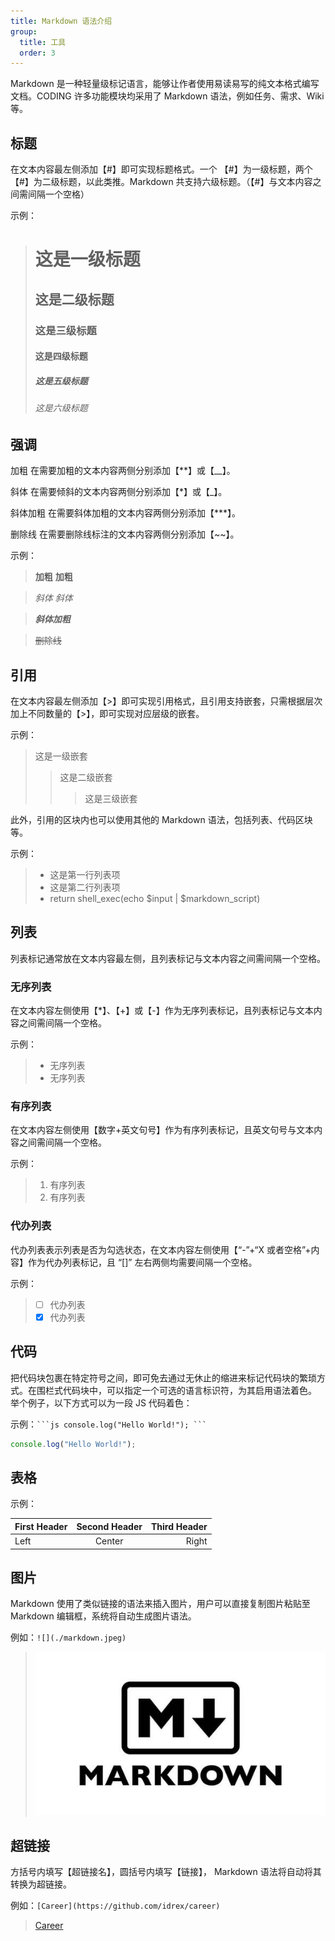 ```yaml
---
title: Markdown 语法介绍
group:
  title: 工具
  order: 3
---
```


Markdown 是一种轻量级标记语言，能够让作者使用易读易写的纯文本格式编写文档。CODING 许多功能模块均采用了 Markdown 语法，例如任务、需求、Wiki 等。

## 标题

在文本内容最左侧添加【#】即可实现标题格式。一个 【#】为一级标题，两个【#】为二级标题，以此类推。Markdown 共支持六级标题。（【#】与文本内容之间需间隔一个空格）

示例：

> # 这是一级标题
>
> ## 这是二级标题
>
> ### 这是三级标题
>
> #### 这是四级标题
>
> ##### 这是五级标题
>
> ###### 这是六级标题

## 强调

加粗
在需要加粗的文本内容两侧分别添加【\*\*】或【\_\_】。

斜体
在需要倾斜的文本内容两侧分别添加【\*】或【\_】。

斜体加粗
在需要斜体加粗的文本内容两侧分别添加【\*\*\*】。

删除线
在需要删除线标注的文本内容两侧分别添加【~~】。

示例：

> **加粗** **加粗**

> _斜体_ _斜体_

> **_斜体加粗_**

> ~~删除线~~

## 引用

在文本内容最左侧添加【>】即可实现引用格式，且引用支持嵌套，只需根据层次加上不同数量的【>】，即可实现对应层级的嵌套。

示例：

> 这是一级嵌套
>
> > 这是二级嵌套
> >
> > > 这是三级嵌套

此外，引用的区块内也可以使用其他的 Markdown 语法，包括列表、代码区块等。

示例：

> - 这是第一行列表项
> - 这是第二行列表项
> - return shell_exec(echo $input | $markdown_script)

## 列表

列表标记通常放在文本内容最左侧，且列表标记与文本内容之间需间隔一个空格。

### 无序列表

在文本内容左侧使用【\*】、【+】或【-】作为无序列表标记，且列表标记与文本内容之间需间隔一个空格。

示例：

> - 无序列表
> - 无序列表

### 有序列表

在文本内容左侧使用【数字+英文句号】作为有序列表标记，且英文句号与文本内容之间需间隔一个空格。

示例：

> 1. 有序列表
> 2. 有序列表

### 代办列表

代办列表表示列表是否为勾选状态，在文本内容左侧使用【“-”+“X 或者空格”+内容】作为代办列表标记，且 “[]” 左右两侧均需要间隔一个空格。

示例：

> - [ ] 代办列表
> - [x] 代办列表

## 代码

把代码块包裹在特定符号之间，即可免去通过无休止的缩进来标记代码块的繁琐方式。在围栏式代码块中，可以指定一个可选的语言标识符，为其启用语法着色。 举个例子，以下方式可以为一段 JS 代码着色：

示例：` ```js console.log("Hello World!"); ``` `

```js
console.log("Hello World!");
```

## 表格

示例：

| First Header | Second Header | Third Header |
| :----------- | :-----------: | -----------: |
| Left         |    Center     |        Right |

## 图片

Markdown 使用了类似链接的语法来插入图片，用户可以直接复制图片粘贴至 Markdown 编辑框，系统将自动生成图片语法。

例如：`![](./markdown.jpeg)`

> ![](./markdown.jpeg)

## 超链接

方括号内填写【超链接名】，圆括号内填写【链接】， Markdown 语法将自动将其转换为超链接。

例如：`[Career](https://github.com/idrex/career)`

> [Career](https://github.com/idrex/career)
